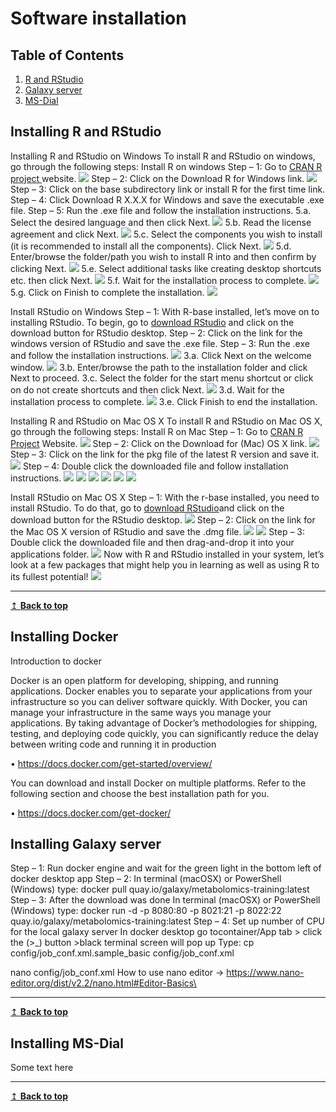 # Software installation

## Table of Contents
1. [R and RStudio](#r)
2. [Galaxy server](#galaxy)
3. [MS-Dial](#msdial)

## Installing R and RStudio <a name="r"></a>
Installing R and RStudio on Windows
To install R and RStudio on windows, go through the following steps:
Install R on windows
Step – 1: Go to [CRAN R project ](https://cran.r-project.org/)website.
![](R_Win_1.png)
Step – 2: Click on the Download R for Windows link.
![](R_Win_2.png)
Step – 3: Click on the base subdirectory link or install R for the first time link.
Step – 4: Click Download R X.X.X for Windows and save the executable .exe file.
Step – 5: Run the .exe file and follow the installation instructions.
5.a. Select the desired language and then click Next.
![](R_Win_3.png)
5.b. Read the license agreement and click Next.
![](R_Win_4.png)
5.c. Select the components you wish to install (it is recommended to install all the components). Click Next.
![](R_Win_5.png)
5.d. Enter/browse the folder/path you wish to install R into and then confirm by clicking Next.
![](R_Win_6.png)
5.e. Select additional tasks like creating desktop shortcuts etc. then click Next.
![](R_Win_7.png)
5.f. Wait for the installation process to complete.
![](R_Win_8.png)
5.g. Click on Finish to complete the installation.
![](R_Win_9.png)

Install RStudio on Windows
Step – 1: With R-base installed, let’s move on to installing RStudio. To begin, go to [download RStudio](https://www.rstudio.com/ide/download) and click on the download button for RStudio desktop.
Step – 2: Click on the link for the windows version of RStudio and save the .exe file.
Step – 3: Run the .exe and follow the installation instructions.
![](R_Win_11.png)
3.a. Click Next on the welcome window.
![](R_Win_12.png)
3.b. Enter/browse the path to the installation folder and click Next to proceed.
3.c. Select the folder for the start menu shortcut or click on do not create shortcuts and then click Next.
![](R_Win_13.png)
3.d. Wait for the installation process to complete.
![](R_Win_14.png)
3.e. Click Finish to end the installation.

Installing R and RStudio on Mac OS X
To install R and RStudio on Mac OS X, go through the following steps:
Install R on Mac
Step – 1: Go to [CRAN R Project](https://cran.r-project.org./) Website.
![](Figure_1.png)
Step – 2: Click on the Download for (Mac) OS X link.
![](Figure_2.png)
Step – 3: Click on the link for the pkg file of the latest R version and save it.
![](Figure_3.png)
Step – 4: Double click the downloaded file and follow installation instructions.
![](Figure_4.png)
![](Figure_5.png)
![](Figure_6.png)
![](Figure_7.png)
![](Figure_8.png)
![](Figure_9.png)

Install RStudio on Mac OS X
Step – 1: With the r-base installed, you need to install RStudio. To do that, go to [download RStudio](https://www.rstudio.com/ide/download)and click on the download button for the RStudio desktop.
![](Figure_10.png)
Step – 2: Click on the link for the Mac OS X version of RStudio and save the .dmg file.
![](Figure_11.png)
![](Figure_12.png)
Step – 3: Double click the downloaded file and then drag-and-drop it into your applications folder.
![](Figure_14.png)
Now with R and RStudio installed in your system, let’s look at a few packages that might help you in learning as well as using R to its fullest potential!
![](Figure_15.png)

---
[↥ **Back to top**](#top)
## Installing Docker
Introduction to docker

Docker is an open platform for developing, shipping, and running applications. Docker enables you to separate your applications from your infrastructure so you can deliver software quickly. With Docker, you can manage your infrastructure in the same ways you manage your applications. By taking advantage of Docker’s methodologies for shipping, testing, and deploying code quickly, you can significantly reduce the delay between writing code and running it in production

•	https://docs.docker.com/get-started/overview/

You can download and install Docker on multiple platforms. Refer to the following section and choose the best installation path for you.

•	https://docs.docker.com/get-docker/




## Installing Galaxy server <a name="galaxy"></a>
Step – 1: Run docker engine and wait for the green light in the bottom left of docker desktop app
Step – 2: In terminal (macOSX) or PowerShell (Windows) type: docker pull quay.io/galaxy/metabolomics-training:latest
Step – 3: After the download was done In terminal (macOSX) or PowerShell (Windows) type: docker run -d -p 8080:80 -p 8021:21 -p 8022:22 quay.io/galaxy/metabolomics-training:latest
Step – 4: Set up number of CPU for the local galaxy server In docker desktop go tocontainer/App tab > click the (>_) button >black terminal screen will pop up
Type:
cp config/job_conf.xml.sample_basic config/job_conf.xml

nano config/job_conf.xml
How to use nano editor -> https://www.nano-editor.org/dist/v2.2/nano.html#Editor-Basics\


---
[↥ **Back to top**](#top)

## Installing MS-Dial <a name="msdial"></a>
Some text here

---
[↥ **Back to top**](#top)

